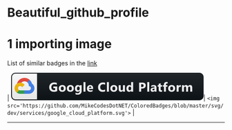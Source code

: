 # Beautiful_github_profile


# 1 importing image

List of similar badges in the [link](https://github.com/MikeCodesDotNET/ColoredBadges#)


| <img src='https://github.com/MikeCodesDotNET/ColoredBadges/blob/master/svg/dev/services/google_cloud_platform.svg' >| 
`<img src='https://github.com/MikeCodesDotNET/ColoredBadges/blob/master/svg/dev/services/google_cloud_platform.svg'>` |

------------------------
